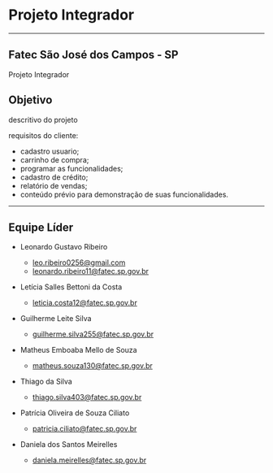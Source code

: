 # Projeto Integrador
----------------------------------------------------------------------------------------------------------------------------------------------------------
## Fatec São José dos Campos - SP
Projeto Integrador 

## Objetivo
descritivo do projeto


requisitos do cliente:
 - cadastro usuario;
 - carrinho de compra;
 - programar as funcionalidades;
 - cadastro de crédito;
 - relatório de vendas;
 - conteúdo prévio para demonstração de suas funcionalidades.

----------------------------------------------------------------------------------------------------------------------------------------------------------
## Equipe Líder

- Leonardo Gustavo Ribeiro
    - leo.ribeiro0256@gmail.com
    - leonardo.ribeiro11@fatec.sp.gov.br

- Letícia Salles Bettoni da Costa
    - leticia.costa12@fatec.sp.gov.br

- Guilherme Leite Silva
    - guilherme.silva255@fatec.sp.gov.br

- Matheus Emboaba Mello de Souza
    - matheus.souza130@fatec.sp.gov.br

- Thiago da Silva
    - thiago.silva403@fatec.sp.gov.br

- Patrícia Oliveira de Souza Ciliato
    - patricia.ciliato@fatec.sp.gov.br

- Daniela dos Santos Meirelles
    - daniela.meirelles@fatec.sp.gov.br
